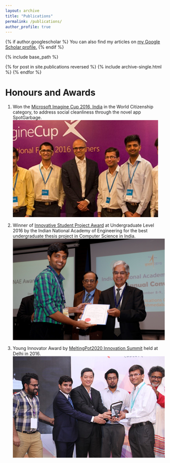 ```yaml
---
layout: archive
title: "Publications"
permalink: /publications/
author_profile: true
---
```


{% if author.googlescholar %}
  You can also find my articles on <u><a href="{{author.googlescholar}}">my Google Scholar profile</a>.</u>
{% endif %}

{% include base_path %}

{% for post in site.publications reversed %}
  {% include archive-single.html %}
{% endfor %}

# Honours and Awards

1. Won the [Microsoft Imagine Cup 2016, India](https://news.microsoft.com/en-in/microsoft-announces-india-winners-of-the-14th-edition-of-imagine-cup/)  in the World Citizenship category, to address social cleanliness through the novel app SpotGarbage.
![Meeting with Satya](../images/satya_spot1.jpg)

2. Winner of [Innovative Student Project Award](http://inae.in/innovative-student-projects-award/) at Undergraduate Level 2016 by the Indian National Academy of Engineering for the best undergraduate thesis project in Computer Science in India.
![INAE ceremony](../images/INAE.jpg)

3. Young Innovator Award by [MeltingPot2020 Innovation Summit](http://www.meltingpot2020.com/MP2016.html) held at Delhi in 2016.
![MeltingPot2020](../images/meltingpot2020.jpg)